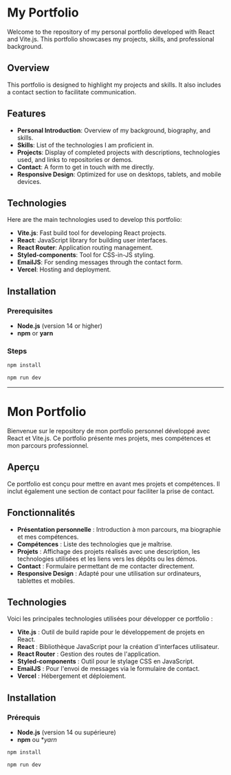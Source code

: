# My Portfolio

Welcome to the repository of my personal portfolio developed with React and Vite.js. This portfolio showcases my projects, skills, and professional background.

## Overview

This portfolio is designed to highlight my projects and skills. It also includes a contact section to facilitate communication.

## Features

- **Personal Introduction**: Overview of my background, biography, and skills.
- **Skills**: List of the technologies I am proficient in.
- **Projects**: Display of completed projects with descriptions, technologies used, and links to repositories or demos.
- **Contact**: A form to get in touch with me directly.
- **Responsive Design**: Optimized for use on desktops, tablets, and mobile devices.

## Technologies

Here are the main technologies used to develop this portfolio:

- **Vite.js**: Fast build tool for developing React projects.
- **React**: JavaScript library for building user interfaces.
- **React Router**: Application routing management.
- **Styled-components**: Tool for CSS-in-JS styling.
- **EmailJS**: For sending messages through the contact form.
- **Vercel**: Hosting and deployment.

## Installation

### Prerequisites

- **Node.js** (version 14 or higher)
- **npm** or **yarn**

### Steps

```bash
npm install 
```
```bash
npm run dev 
```

-----

# Mon Portfolio

Bienvenue sur le repository de mon portfolio personnel développé avec React et Vite.js. Ce portfolio présente mes projets, mes compétences et mon parcours professionnel.

## Aperçu

Ce portfolio est conçu pour mettre en avant mes projets et compétences. Il inclut également une section de contact pour faciliter la prise de contact.

## Fonctionnalités

- **Présentation personnelle** : Introduction à mon parcours, ma biographie et mes compétences.
- **Compétences** : Liste des technologies que je maîtrise.
- **Projets** : Affichage des projets réalisés avec une description, les technologies utilisées et les liens vers les dépôts ou les démos.
- **Contact** : Formulaire permettant de me contacter directement.
- **Responsive Design** : Adapté pour une utilisation sur ordinateurs, tablettes et mobiles.

## Technologies

Voici les principales technologies utilisées pour développer ce portfolio :

- **Vite.js** : Outil de build rapide pour le développement de projets en React.
- **React** : Bibliothèque JavaScript pour la création d'interfaces utilisateur.
- **React Router** : Gestion des routes de l'application.
- **Styled-components** : Outil pour le stylage CSS en JavaScript.
- **EmailJS** : Pour l'envoi de messages via le formulaire de contact.
- **Vercel** : Hébergement et déploiement.

## Installation

### Prérequis

- **Node.js** (version 14 ou supérieure)
- **npm** ou **yarn*

```bash
npm install 
```
```bash
npm run dev 
```
